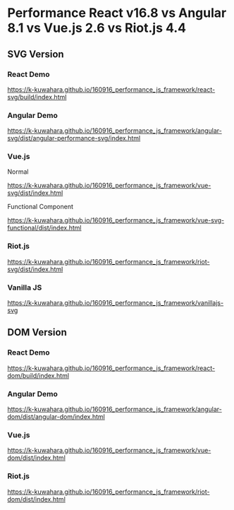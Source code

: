 # Performance React v16.8 vs Angular 8.1 vs Vue.js 2.6 vs Riot.js 4.4

## SVG Version

### React Demo
https://k-kuwahara.github.io/160916_performance_js_framework/react-svg/build/index.html

### Angular Demo
https://k-kuwahara.github.io/160916_performance_js_framework/angular-svg/dist/angular-performance-svg/index.html

### Vue.js
Normal

https://k-kuwahara.github.io/160916_performance_js_framework/vue-svg/dist/index.html

Functional Component

https://k-kuwahara.github.io/160916_performance_js_framework/vue-svg-functional/dist/index.html

### Riot.js

https://k-kuwahara.github.io/160916_performance_js_framework/riot-svg/dist/index.html


### Vanilla JS
https://k-kuwahara.github.io/160916_performance_js_framework/vanillajs-svg

## DOM Version

### React Demo
https://k-kuwahara.github.io/160916_performance_js_framework/react-dom/build/index.html

### Angular Demo
https://k-kuwahara.github.io/160916_performance_js_framework/angular-dom/dist/angular-dom/index.html

### Vue.js
https://k-kuwahara.github.io/160916_performance_js_framework/vue-dom/dist/index.html

### Riot.js

https://k-kuwahara.github.io/160916_performance_js_framework/riot-dom/dist/index.html

